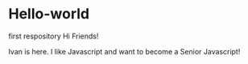 # Hello-world
first respository
Hi Friends!

Ivan is here. I like Javascript and want to become a Senior Javascript!
